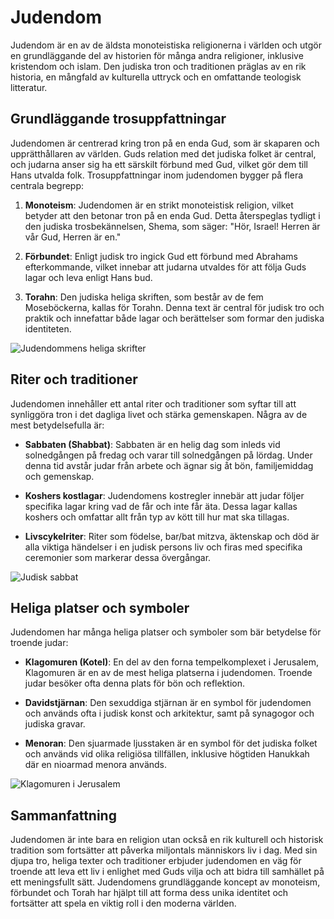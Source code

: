# Judendom

Judendom är en av de äldsta monoteistiska religionerna i världen och utgör en grundläggande del av historien för många andra religioner, inklusive kristendom och islam. Den judiska tron och traditionen präglas av en rik historia, en mångfald av kulturella uttryck och en omfattande teologisk litteratur.

## Grundläggande trosuppfattningar

Judendomen är centrerad kring tron på en enda Gud, som är skaparen och upprätthållaren av världen. Guds relation med det judiska folket är central, och judarna anser sig ha ett särskilt förbund med Gud, vilket gör dem till Hans utvalda folk. Trosuppfattningar inom judendomen bygger på flera centrala begrepp:

1. **Monoteism**: Judendomen är en strikt monoteistisk religion, vilket betyder att den betonar tron på en enda Gud. Detta återspeglas tydligt i den judiska trosbekännelsen, Shema, som säger: "Hör, Israel! Herren är vår Gud, Herren är en."

2. **Förbundet**: Enligt judisk tro ingick Gud ett förbund med Abrahams efterkommande, vilket innebar att judarna utvaldes för att följa Guds lagar och leva enligt Hans bud.

3. **Torahn**: Den judiska heliga skriften, som består av de fem Moseböckerna, kallas för Torahn. Denna text är central för judisk tro och praktik och innefattar både lagar och berättelser som formar den judiska identiteten.

![Judendommens heliga skrifter](judendom-heliga-skrifter.jpg)

## Riter och traditioner

Judendomen innehåller ett antal riter och traditioner som syftar till att synliggöra tron i det dagliga livet och stärka gemenskapen. Några av de mest betydelsefulla är:

- **Sabbaten (Shabbat)**: Sabbaten är en helig dag som inleds vid solnedgången på fredag och varar till solnedgången på lördag. Under denna tid avstår judar från arbete och ägnar sig åt bön, familjemiddag och gemenskap.

- **Koshers kostlagar**: Judendomens kostregler innebär att judar följer specifika lagar kring vad de får och inte får äta. Dessa lagar kallas koshers och omfattar allt från typ av kött till hur mat ska tillagas.

- **Livscykelriter**: Riter som födelse, bar/bat mitzva, äktenskap och död är alla viktiga händelser i en judisk persons liv och firas med specifika ceremonier som markerar dessa övergångar.

![Judisk sabbat](judisk-sabbat.jpg)

## Heliga platser och symboler

Judendomen har många heliga platser och symboler som bär betydelse för troende judar:

- **Klagomuren (Kotel)**: En del av den forna tempelkomplexet i Jerusalem, Klagomuren är en av de mest heliga platserna i judendomen. Troende judar besöker ofta denna plats för bön och reflektion.

- **Davidstjärnan**: Den sexuddiga stjärnan är en symbol för judendomen och används ofta i judisk konst och arkitektur, samt på synagogor och judiska gravar.

- **Menoran**: Den sjuarmade ljusstaken är en symbol för det judiska folket och används vid olika religiösa tillfällen, inklusive högtiden Hanukkah där en nioarmad menora används.

![Klagomuren i Jerusalem](klagomuren-jerusalem.jpg)

## Sammanfattning

Judendomen är inte bara en religion utan också en rik kulturell och historisk tradition som fortsätter att påverka miljontals människors liv i dag. Med sin djupa tro, heliga texter och traditioner erbjuder judendomen en väg för troende att leva ett liv i enlighet med Guds vilja och att bidra till samhället på ett meningsfullt sätt. Judendomens grundläggande koncept av monoteism, förbundet och Torah har hjälpt till att forma dess unika identitet och fortsätter att spela en viktig roll i den moderna världen.